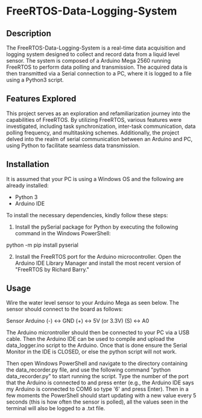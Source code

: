 # FreeRTOS-Data-Logging-System

## Description
The FreeRTOS-Data-Logging-System  is a real-time data acquisition and logging system designed to collect and record data from a liquid level sensor. The system is composed of a Arduino Mega 2560 running FreeRTOS to perform data polling and transmission. The acquired data is then transmitted via a Serial connection to a PC, where it is logged to a file using a Python3 script.

## Features Explored
This project serves as an exploration and refamiliarization journey into the capabilities of FreeRTOS. By utilizing FreeRTOS, various features were investigated, including task synchronization, inter-task communication, data polling frequency, and multitasking schemes. Additionally, the project delved into the realm of serial communication between an Arduino and PC, using Python to facilitate seamless data transmission.

## Installation

It is assumed that your PC is using a Windows OS and the following are already installed:
- Python 3
- Arduino IDE

To install the necessary dependencies, kindly follow these steps:

1. Install the pySerial package for Python by executing the following command in the Windows PowerShell:

python -m pip install pyserial

2. Install the FreeRTOS port for the Arduino microcontroller. Open the Arduino IDE Library Manager and install the most recent version of "FreeRTOS by Richard Barry."

## Usage

Wire the water level sensor to your Arduino Mega as seen below. The sensor should connect to the board as follows:

Sensor       Arduino
 (-)    <->    GND
 (+)    <->     5V (or 3.3V)
 (S)    <->     A0

The Arduino microntroller should then be connected to your PC via a USB cable. Then the Arduino IDE can be used to compile and upload the data_logger.ino script to the Arduino. Once that is done ensure the Serial Monitor in the IDE is CLOSED, or else the python script will not work.

Then open Windows PowerShell and navigate to the directory containing the data_recorder.py file, and use the following command "python data_recorder.py" to start running the script. Type the number of the port that the Arduino is connected to and press enter (e.g., the Arduino IDE says my Arduino is connected to COM6 so type '6' and press Enter). Then in a few moments the PowerShell should start updating with a new value every 5 seconds (this is how often the sensor is polled), all the values seen in the terminal will also be logged to a .txt file.

  
